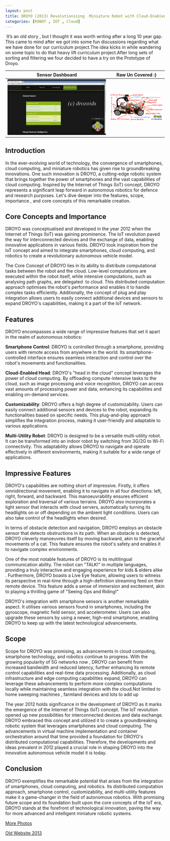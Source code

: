 ```yaml
---
layout: post
title: DROYO (2013) Revolutionising  Miniature Robot with Cloud-Enabled Smartphone Control
categories: [ROBOT , IOT , Cloud]
---
```


 It’s an old story , but I thought it was worth writing after a long 10 year gap. This came to mind after we got into some fun discussions regarding what we have done for our curriculum project.The idea kicks in while wandering on some topic to do that heavy lift curriculum project.After long sets of sorting and filtering we four decided to have a try on the Prototype of Droyo.

Sensor Dashboard            | Raw Un Covered :) 
:-------------------------:|:-------------------------:
![](/images/droyo1.jpg)  |  ![](/images/droyo2.jpg)

## Introduction


In the ever-evolving world of technology, the convergence of smartphones, cloud computing, and miniature robotics has given rise to groundbreaking innovations. One such innovation is DROYO, a cutting-edge robotic system that brings together the power of smartphones and the vast capabilities of cloud computing. Inspired by the Internet of Things (IoT) concept, DROYO represents a significant leap forward in autonomous robotics for defence and research purposes. Let's dive deeper into the features, scope, importance , and core concepts of this remarkable creation.

## Core Concepts and Importance

DROYO was conceptualised and developed in the year 2012 when the Internet of Things (IoT) was gaining prominence. The IoT revolution paved the way for interconnected devices and the exchange of data, enabling innovative applications in various fields. DROYO took inspiration from the IoT concept and aimed to integrate smartphones, cloud computing, and robotics to create a revolutionary autonomous vehicle model.

The Core Concept of DROYO lies in its ability to distribute computational tasks between the robot and the cloud. Low-level computations are executed within the robot itself, while intensive computations, such as analysing path graphs, are delegated  to cloud. This distributed computation approach optimises the robot's performance and enables it to handle complex tasks efficiently. Additionally, the concept of plug and play integration allows users to easily connect additional devices and sensors to expand DROYO's capabilities, making it a part of the IoT network.

## Features

DROYO encompasses a wide range of impressive features that set it apart in the realm of autonomous robotics:

**Smartphone Control**: DROYO is controlled through a smartphone, providing users with remote access from anywhere in the world. Its smartphone-controlled interface ensures seamless interaction and control over the robot's movements and functionalities.

**Cloud-Enabled Head**: DROYO's "head in the cloud" concept leverages the power of cloud computing. By offloading compute-intensive tasks to the cloud, such as image processing and voice recognition, DROYO can access vast amounts of processing power and data, enhancing its capabilities and enabling on-demand services.

**Customizability**: DROYO offers a high degree of customizability. Users can easily connect additional sensors and devices to the robot, expanding its functionalities based on specific needs. This plug-and-play approach simplifies the integration process, making it user-friendly and adaptable to various applications.

**Multi-Utility Robot**: DROYO is designed to be a versatile multi-utility robot. It can be transformed into an indoor robot by switching from 3G/2G to Wi-Fi connectivity. This adaptability allows DROYO to navigate and operate effectively in different environments, making it suitable for a wide range of applications.

## Impressive Features

DROYO's capabilities are nothing short of impressive. Firstly, it offers omnidirectional movement, enabling it to navigate in all four directions: left, right, forward, and backward. This manoeuvrability ensures efficient exploration and traversal of various terrains. DROYO also incorporates a light sensor that interacts with cloud servers, automatically turning its headlights on or off depending on the ambient light conditions. Users can also take control of the headlights when desired.

In terms of obstacle detection and navigation, DROYO employs an obstacle sensor that detects obstructions in its path. When an obstacle is detected, DROYO cleverly manoeuvres itself by moving backward, akin to the graceful movements of a cat. This feature ensures the robot's safety and enables it to navigate complex environments.

One of the most notable features of DROYO is its multilingual communication ability. The robot can "TALK!" in multiple languages, providing a truly interactive and engaging experience for kids & elders alike . Furthermore, DROYO boasts a Live Eye feature, allowing users to witness its perspective in real-time through a high-definition streaming feed on their remote device. This feature adds a sense of immersion and excitement, akin to playing a thrilling game of "Seeing Ops and Riding!"

DROYO's integration with smartphone sensors is another remarkable aspect. It utilises various sensors found in smartphones, including the gyroscope, magnetic field sensor, and accelerometer. Users can also upgrade these sensors by using a newer, high-end smartphone, enabling DROYO to keep up with the latest technological advancements.

## Scope

Scope for DROYO was promising, as advancements in cloud computing, smartphone technology, and robotics continue to progress. With the growing popularity of 5G networks now , DROYO can benefit from increased bandwidth and reduced latency, further enhancing its remote control capabilities and real-time data processing. Additionally, as cloud infrastructure and edge computing capabilities expand, DROYO can leverage these advancements to perform more complex computations locally while maintaining seamless integration with the cloud.Not limited to home sweeping machines , farmland devices and lots to add up 

The year 2012 holds significance in the development of DROYO as it marks the emergence of the Internet of Things (IoT) concept. The IoT revolution opened up new possibilities for interconnected devices and data exchange. DROYO embraced this concept and utilized it to create a groundbreaking robotic system that leverages smartphones and cloud computing. The advancements in virtual machine implementation and container orchestration around that time provided a foundation for DROYO's distributed computational capabilities. Therefore, the developments and ideas prevalent in 2012 played a crucial role in shaping DROYO into the innovative autonomous vehicle model it is today.

## Conclusion

DROYO exemplifies the remarkable potential that arises from the integration of smartphones, cloud computing, and robotics. Its distributed computation approach, smartphone control, customizability, and multi-utility features make it a game-changer in the field of autonomous robotics. With promising future scope and its foundation built upon the core concepts of the IoT era, DROYO stands at the forefront of technological innovation, paving the way for more advanced and intelligent miniature robotic systems.

[More Photos](https://www.facebook.com/drozoids/photos_by)

[Old Website 2013](https://web.archive.org/web/20131007142832/http://www.drozoids.tk/)

